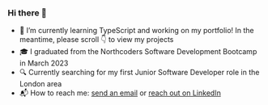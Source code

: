 ### Hi there 👋


- 🔭 I’m currently learning TypeScript and working on my portfolio! In the meantime, please scroll 👇 to view my projects
- 🎓 I graduated from the Northcoders Software Development Bootcamp in March 2023
- 🔍 Currently searching for my first Junior Software Developer role in the London area
- 📬 How to reach me: [send an email](leahb_96@hotmail.co.uk) or [reach out on LinkedIn](https://www.linkedin.com/in/leahrbanks)
